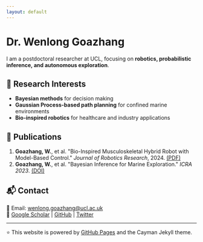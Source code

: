 ```yaml
---
layout: default
---
```


# Dr. Wenlong Goazhang

I am a postdoctoral researcher at UCL, focusing on **robotics, probabilistic inference, and autonomous exploration**. 

## 🔬 Research Interests
- **Bayesian methods** for decision making
- **Gaussian Process-based path planning** for confined marine environments
- **Bio-inspired robotics** for healthcare and industry applications

## 📄 Publications
1. **Goazhang, W.**, et al. "Bio-Inspired Musculoskeletal Hybrid Robot with Model-Based Control." *Journal of Robotics Research*, 2024. [(PDF)](https://example.com)
2. **Goazhang, W.**, et al. "Bayesian Inference for Marine Exploration." *ICRA 2023*. [(DOI)](https://example.com)

## 📬 Contact
📧 Email: wenlong.goazhang@ucl.ac.uk  
🔗 [Google Scholar](https://scholar.google.com) | [GitHub](https://github.com/wenlonggoazhang) | [Twitter](https://twitter.com)

---
⭐ This website is powered by [GitHub Pages](https://pages.github.com/) and the Cayman Jekyll theme.
